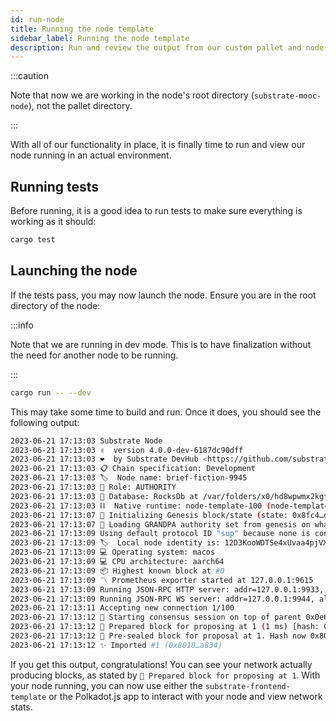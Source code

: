 ```yaml
---
id: run-node
title: Running the node template
sidebar_label: Running the node template
description: Run and review the output from our custom pallet and node.
---
```


:::caution

Note that now we are working in the node's root directory (`substrate-mooc-node`), not the pallet directory.

:::

With all of our functionality in place, it is finally time to run and view our node running in an actual environment. 

## Running tests

Before running, it is a good idea to run tests to make sure everything is working as it should:

```bash
cargo test
```

## Launching the node

If the tests pass, you may now launch the node.  Ensure you are in the root directory of the node:

:::info

Note that we are running in dev mode.  This is to have finalization without the need for another node to be running.

:::

```bash
cargo run -- --dev
```

This may take some time to build and run.  Once it does, you should see the following output:

```bash
2023-06-21 17:13:03 Substrate Node
2023-06-21 17:13:03 ✌️  version 4.0.0-dev-6187dc90dff
2023-06-21 17:13:03 ❤️  by Substrate DevHub <https://github.com/substrate-developer-hub>, 2017-2023
2023-06-21 17:13:03 📋 Chain specification: Development
2023-06-21 17:13:03 🏷  Node name: brief-fiction-9945
2023-06-21 17:13:03 👤 Role: AUTHORITY
2023-06-21 17:13:03 💾 Database: RocksDb at /var/folders/x0/hd8wpwmx2kgfqv8m03wxj2mw0000gn/T/substrateSTe3Ji/chains/dev/db/full
2023-06-21 17:13:03 ⛓  Native runtime: node-template-100 (node-template-1.tx1.au1)
2023-06-21 17:13:07 🔨 Initializing Genesis block/state (state: 0x8fc4…d28d, header-hash: 0x0e62…f7d0)
2023-06-21 17:13:07 👴 Loading GRANDPA authority set from genesis on what appears to be first startup.
2023-06-21 17:13:09 Using default protocol ID "sup" because none is configured in the chain specs
2023-06-21 17:13:09 🏷  Local node identity is: 12D3KooWDTSe4xUvaa4pjVXAZKFsm2LBTUaZQ7ZVdDgvBA4bJtQR
2023-06-21 17:13:09 💻 Operating system: macos
2023-06-21 17:13:09 💻 CPU architecture: aarch64
2023-06-21 17:13:09 📦 Highest known block at #0
2023-06-21 17:13:09 〽️ Prometheus exporter started at 127.0.0.1:9615
2023-06-21 17:13:09 Running JSON-RPC HTTP server: addr=127.0.0.1:9933, allowed origins=["*"]
2023-06-21 17:13:09 Running JSON-RPC WS server: addr=127.0.0.1:9944, allowed origins=["*"]
2023-06-21 17:13:11 Accepting new connection 1/100
2023-06-21 17:13:12 🙌 Starting consensus session on top of parent 0x0e6244a5f0b8da2a2a424fcafcdbc4e11ab4574e1e016a403d7809e67b42f7d0
2023-06-21 17:13:12 🎁 Prepared block for proposing at 1 (1 ms) [hash: 0xdcbeb0870914fc440922d38e3ba7b3f2f7a20e176f99eeda6665c1dd6db97132; parent_hash: 0x0e62…f7d0; extrinsics (1): [0xcae8…b246]]
2023-06-21 17:13:12 🔖 Pre-sealed block for proposal at 1. Hash now 0x8010a14bfe679f7efaeaa966289340ddabec13318a7a60eb1e1be4d64110a834, previously 0xdcbeb0870914fc440922d38e3ba7b3f2f7a20e176f99eeda6665c1dd6db97132.
2023-06-21 17:13:12 ✨ Imported #1 (0x8010…a834)
```

If you get this output, congratulations!  You can see your network actually producing blocks, as stated by `🎁 Prepared block for proposing at 1`.  With your node running, you can now use either the `substrate-frontend-template` or the Polkadot.js app to interact with your node and view network stats. 

